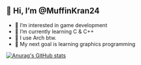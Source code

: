 ## 👋 Hi, I’m @MuffinKran24
- 👀 I’m interested in game development
- 🌱 I’m currently learning C & C++
-     I use Arch btw.
- 🚩 My next goal is learning graphics programming
  

[![Anurag's GitHub stats](https://github-readme-stats.vercel.app/api?username=MuffinKran24)](https://github.com/anuraghazra/github-readme-stats)
<!---
MuffinKran24/MuffinKran24 is a ✨ special ✨ repository because its `README.md` (this file) appears on your GitHub profile.
You can click the Preview link to take a look at your changes.
--->
